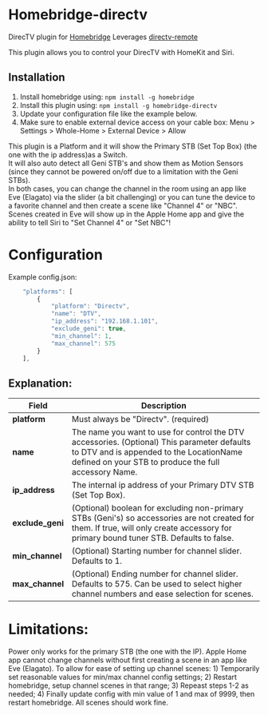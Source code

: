 # Homebridge-directv

DirecTV plugin for [Homebridge](https://github.com/nfarina/homebridge)
Leverages [directv-remote](https://www.npmjs.com/package/directv-remote)

This plugin allows you to control your DirecTV with HomeKit and Siri.

## Installation
1. Install homebridge using: `npm install -g homebridge`
2. Install this plugin using: `npm install -g homebridge-directv`
3. Update your configuration file like the example below.
4. Make sure to enable external device access on your cable box:
	Menu > Settings > Whole-Home > External Device > Allow

This plugin is a Platform and it will show the Primary STB (Set Top Box) (the one with the ip address)as a Switch.  
It will also auto detect all Geni STB's and show them as Motion Sensors (since they cannot be powered on/off due to a limitation with the Geni STBs).  
In both cases, you can change the channel in the room using an app like Eve (Elagato) via the slider (a bit challenging) or you can tune the device to a favorite channel and then create a scene like "Channel 4" or "NBC".  
Scenes created in Eve will show up in the Apple Home app and give the ability to tell Siri to "Set Channel 4" or "Set NBC"!
	
# Configuration
Example config.json:

```js
    "platforms": [
		{
			"platform": "Directv",
			"name": "DTV",
			"ip_address": "192.168.1.101",
			"exclude_geni": true,
			"min_channel": 1,
			"max_channel": 575
		}
	],
```

## Explanation:

Field           | Description
----------------|------------
**platform**    | Must always be "Directv". (required)
**name**        | The name you want to use for control the DTV accessories. (Optional) This parameter defaults to DTV and is appended to the LocationName defined on your STB to produce the full accessory Name. 
**ip_address**  | The internal ip address of your Primary DTV STB (Set Top Box).
**exclude_geni**| (Optional) boolean for excluding non-primary STBs (Geni's) so accessories are not created for them. If true, will only create accessory for primary bound tuner STB. Defaults to false.
**min_channel**| (Optional) Starting number for channel slider. Defaults to 1.
**max_channel**| (Optional) Ending number for channel slider. Defaults to 575. Can be used to select higher channel numbers and ease selection for scenes.

# Limitations:

Power only works for the primary STB (the one with the IP).
Apple Home app cannot change channels without first creating a scene in an app like Eve (Elagato). To allow for ease of setting up channel scenes: 1) Temporarily set reasonable values for min/max channel config settings; 2) Restart homebridge, setup channel scenes in that range; 3) Repeast steps 1-2 as needed; 4) Finally update config with min value of 1 and max of 9999, then restart homebridge. All scenes should work fine.